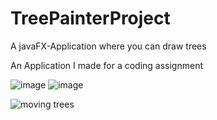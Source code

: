 # TreePainterProject
A javaFX-Application where you can draw trees 

An Application I made for a coding assignment


![image](https://github.com/HarlodB14/TreePainterProject/assets/78692396/e8935f0d-09d7-451d-aeca-0d6e79a41cd9)
![image](https://github.com/HarlodB14/TreePainterProject/assets/78692396/c859b57c-d517-49da-808a-04e519353194)

![moving trees](https://github.com/HarlodB14/TreePainterProject/assets/78692396/a4d6bc11-5da2-4620-aeb1-115d3395c6e6)
